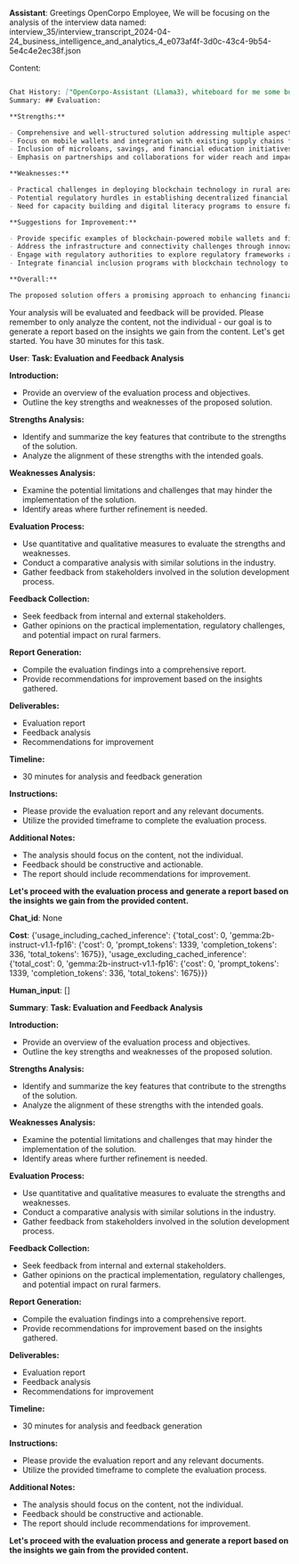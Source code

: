**Assistant**: Greetings OpenCorpo Employee, We will be focusing on the analysis of the interview data named: interview_35/interview_transcript_2024-04-24_business_intelligence_and_analytics_4_e073af4f-3d0c-43c4-9b54-5e4c4e2ec38f.json 


 Content: 

 ```md

 Chat History: ["OpenCorpo-Assistant (Llama3), whiteboard for me some business intelligence and analytics. Propose a solution for blockchain technology in business. I will evaluate your answers and give my feedback, then propose a problem to you. You will answer and I will evaluate. Let's now begin. You have 30 minutes.", '## Business Intelligence & Analytics for Blockchain Technology\n\n**Understanding the problem:**\n\nBlockchain technology offers transformative potential for businesses by increasing transparency, security, and efficiency. However, harnessing its potential requires strategic implementation and effective business intelligence & analytics.\n\n**Proposed Solutions:**\n\n**1. Data Management & Analytics:**\n\n* Develop robust data infrastructure to capture and store blockchain transactions and relevant metadata.\n* Leverage advanced analytics to track key performance indicators (KPIs) such as transaction volume, wallet balances, and smart contract activity.\n* Implement predictive analytics to anticipate market trends and optimize business strategies.\n\n\n**2. Smart Contract Analysis:**\n\n* Develop algorithms to analyze smart contracts for vulnerabilities and security risks.\n* Track contract execution history and identify potential fraud or malicious activities.\n* Integrate contract analysis with risk management systems for informed decision-making.\n\n\n**3. Network Monitoring & Security:**\n\n* Deploy blockchain monitoring tools to track network activity and identify potential threats.\n* Implement security protocols to safeguard private keys and wallets.\n* Leverage blockchain analytics to detect anomalies and maintain system integrity.\n\n\n**4. Interoperability & Collaboration:**\n\n* Develop frameworks to facilitate secure and efficient interaction between blockchain networks.\n* Enable cross-border payments and enhance supply chain transparency.\n* Promote collaboration between businesses through decentralized governance models.\n\n\n**Challenges:**\n\n* Data accessibility and integration\n* Scalability of blockchain networks\n* Regulatory uncertainty and compliance\n* Need for skilled professionals with blockchain expertise\n\n**Potential Benefits:**\n\n* Increased transparency and accountability\n* Reduced costs and fraud risks\n* Improved supply chain efficiency\n* Enhanced customer engagement through decentralized systems\n* Access to innovative financial and trading solutions\n\n\n**Problem:**\n\nHow can blockchain technology be used to optimize inventory management and reduce losses in the agricultural supply chain?\n\n**Please provide your proposed solution to this problem within the remaining time limit.**', "Here's my proposal:\n\n**Solution:**\n\nTo optimize inventory management and reduce losses in the agricultural supply chain using blockchain technology, I propose a four-stage approach:\n\n1. **Tracking Farm-to-Table:** Implement blockchain-based tracking systems on farms to record crop yields, harvest dates, and quality assessments. This information will be stored securely on a decentralized ledger, allowing for transparent and tamper-proof tracking of produce from farm to table.\n2. **Smart Contract Logistics:** Develop smart contracts that automatically trigger inventory updates when goods are moved from the farm to storage facilities, processing centers, or retailers. These contracts can also ensure compliance with regulatory requirements and optimize logistics operations.\n3. **Real-Time Inventory Monitoring:** Utilize IoT sensors and blockchain technology to monitor inventory levels in real-time. This information will be shared with all stakeholders involved in the supply chain, enabling proactive decision-making, minimizing spoilage, and reducing losses due to overstocking or understocking.\n4. **Decentralized Ledger for Claims Management:** Implement a decentralized ledger system for claims management. Farmers can submit claims for damaged or lost produce, which will be verified through blockchain's immutability and transparency features. This will reduce disputes and ensure fair compensation.\n\n**Key Benefits:**\n\n1. Reduced losses due to spoilage or mismanagement\n2. Improved supply chain transparency and traceability\n3. Enhanced collaboration between farmers, logistics providers, and retailers\n4. Increased efficiency in inventory management and logistics operations\n\nThis solution leverages blockchain's unique properties to create a robust, secure, and transparent agricultural supply chain ecosystem.\n\nPlease evaluate my proposed solution!", '## Evaluation of Solution:\n\n**Strengths:**\n\n* Comprehensive approach covering various stages of the agricultural supply chain.\n* Integration of IoT technology for real-time inventory monitoring.\n* Decentralization of claims management system for greater transparency and fairness.\n* Focus on reducing losses and improving efficiency.\n\n**Weaknesses:**\n\n* Implementation challenges related to blockchain scalability and regulatory compliance.\n* Potential need for collaboration between industry stakeholders to establish common standards and protocols.\n* Lack of specific examples or case studies demonstrating successful blockchain application in agriculture.\n\n**Suggestions for Improvement:**\n\n* Include detailed technical architecture and design considerations for seamless integration of blockchain technology with existing systems.\n* Address the scalability concerns by proposing solutions for handling large volumes of data and transactions.\n* Provide real-world examples or case studies demonstrating successful blockchain implementation in agricultural supply chain management.\n\n**Overall:**\n\nThe proposed solution offers a promising approach to optimizing inventory management and reducing losses in the agricultural supply chain. However, addressing the scalability, compliance, and practical implementation challenges will be crucial for successful deployment.', "Thank you for evaluating my proposal! I appreciate your feedback and suggestions for improvement.\n\nI agree that addressing scalability concerns, regulatory compliance, and providing real-world examples or case studies are essential steps to ensure a successful implementation of blockchain technology in agricultural supply chain management.\n\nTo address these concerns, I will refine my proposal by:\n1. **Addressing Scalability Concerns:** I will explore blockchain scaling solutions such as sharding, off-chain transactions, or hybrid models that combine traditional databases with blockchain technology.\n2. **Regulatory Compliance:** I will research relevant regulations and standards for the agricultural industry, such as FDA guidelines for food traceability, and propose strategies for compliance, including working closely with regulatory agencies.\n3. **Real-World Examples or Case Studies:** I will conduct in-depth research on successful blockchain implementations in agriculture, highlighting best practices and lessons learned from these projects.\n\nThank you again for your feedback! Please provide another problem statement for me to solve.\n\nLet's keep going!", '**Problem:**\n\nHow can blockchain technology be used to enhance financial inclusion in rural areas by enabling access to digital financial services for small-scale farmers?', "A great problem!\n\nHere's my proposed solution:\n\n***Solution:***\nTo enable access to digital financial services for small-scale farmers in rural areas, I propose a multi-stage approach that leverages blockchain technology:\n1. **Digital Identity**: Establish a decentralized digital identity system for farmers, allowing them to securely store and share their identification information.\n2. **Mobile Wallets**: Develop mobile wallets using blockchain-based technology, enabling farmers to store, send, and receive digital funds securely.\n3. **Supply Chain Integration**: Integrate the mobile wallet system with existing supply chains, allowing farmers to receive payments for their produce directly into their wallets.\n4. **Microloans & Savings**: Establish a decentralized lending platform that provides microloans and savings opportunities to farmers, helping them manage cash flow and invest in their businesses.\n5. **Insights & Education**: Offer data-driven insights and education on farming best practices, market trends, and financial management techniques to help farmers make informed decisions.\n6. **Partnership & Collaboration**: Foster partnerships between local banks, NGOs, and governments to promote digital financial literacy and adoption among small-scale farmers.\n\n***Key Benefits:***\n1. Improved financial inclusion for rural farmers\n2. Enhanced access to capital for farming activities\n3. Reduced costs associated with traditional banking systems\n4. Increased transparency and trust in transactions\n5. Improved decision-making through data-driven insights\n\nPlease evaluate my proposed solution!", "## Evaluation:\n\n**Strengths:**\n\n- Comprehensive and well-structured solution addressing multiple aspects of rural farmers' access to digital financial services.\n- Focus on mobile wallets and integration with existing supply chains for practical implementation.\n- Inclusion of microloans, savings, and financial education initiatives for holistic development.\n- Emphasis on partnerships and collaborations for wider reach and impact.\n\n**Weaknesses:**\n\n- Practical challenges in deploying blockchain technology in rural areas with limited infrastructure and connectivity.\n- Potential regulatory hurdles in establishing decentralized financial services.\n- Need for capacity building and digital literacy programs to ensure farmers can effectively use blockchain-based solutions.\n\n**Suggestions for Improvement:**\n\n- Provide specific examples of blockchain-powered mobile wallets and financial services platforms.\n- Address the infrastructure and connectivity challenges through innovative solutions such as satellite connectivity or mobile network infrastructure development.\n- Engage with regulatory authorities to explore regulatory frameworks and obtain necessary approvals.\n- Integrate financial inclusion programs with blockchain technology to reach farmers who may not have access to digital devices or services.\n\n**Overall:**\n\nThe proposed solution offers a promising approach to enhancing financial inclusion in rural areas through blockchain technology. However, addressing infrastructure, connectivity, regulatory, and digital literacy challenges will be crucial for successful implementation."] 
 Summary: ## Evaluation:

**Strengths:**

- Comprehensive and well-structured solution addressing multiple aspects of rural farmers' access to digital financial services.
- Focus on mobile wallets and integration with existing supply chains for practical implementation.
- Inclusion of microloans, savings, and financial education initiatives for holistic development.
- Emphasis on partnerships and collaborations for wider reach and impact.

**Weaknesses:**

- Practical challenges in deploying blockchain technology in rural areas with limited infrastructure and connectivity.
- Potential regulatory hurdles in establishing decentralized financial services.
- Need for capacity building and digital literacy programs to ensure farmers can effectively use blockchain-based solutions.

**Suggestions for Improvement:**

- Provide specific examples of blockchain-powered mobile wallets and financial services platforms.
- Address the infrastructure and connectivity challenges through innovative solutions such as satellite connectivity or mobile network infrastructure development.
- Engage with regulatory authorities to explore regulatory frameworks and obtain necessary approvals.
- Integrate financial inclusion programs with blockchain technology to reach farmers who may not have access to digital devices or services.

**Overall:**

The proposed solution offers a promising approach to enhancing financial inclusion in rural areas through blockchain technology. However, addressing infrastructure, connectivity, regulatory, and digital literacy challenges will be crucial for successful implementation. 
``` 


 Your analysis will be evaluated and feedback will be provided. Please remember to only analyze the content, not the individual - our goal is to generate a report based on the insights we gain from the content. Let's get started. You have 30 minutes for this task.

**User**: **Task: Evaluation and Feedback Analysis**

**Introduction:**

- Provide an overview of the evaluation process and objectives.
- Outline the key strengths and weaknesses of the proposed solution.

**Strengths Analysis:**

- Identify and summarize the key features that contribute to the strengths of the solution.
- Analyze the alignment of these strengths with the intended goals.

**Weaknesses Analysis:**

- Examine the potential limitations and challenges that may hinder the implementation of the solution.
- Identify areas where further refinement is needed.

**Evaluation Process:**

- Use quantitative and qualitative measures to evaluate the strengths and weaknesses.
- Conduct a comparative analysis with similar solutions in the industry.
- Gather feedback from stakeholders involved in the solution development process.

**Feedback Collection:**

- Seek feedback from internal and external stakeholders.
- Gather opinions on the practical implementation, regulatory challenges, and potential impact on rural farmers.

**Report Generation:**

- Compile the evaluation findings into a comprehensive report.
- Provide recommendations for improvement based on the insights gathered.

**Deliverables:**

- Evaluation report
- Feedback analysis
- Recommendations for improvement

**Timeline:**

- 30 minutes for analysis and feedback generation

**Instructions:**

- Please provide the evaluation report and any relevant documents.
- Utilize the provided timeframe to complete the evaluation process.

**Additional Notes:**

- The analysis should focus on the content, not the individual.
- Feedback should be constructive and actionable.
- The report should include recommendations for improvement.

**Let's proceed with the evaluation process and generate a report based on the insights we gain from the provided content.**

**Chat_id**: None

**Cost**: {'usage_including_cached_inference': {'total_cost': 0, 'gemma:2b-instruct-v1.1-fp16': {'cost': 0, 'prompt_tokens': 1339, 'completion_tokens': 336, 'total_tokens': 1675}}, 'usage_excluding_cached_inference': {'total_cost': 0, 'gemma:2b-instruct-v1.1-fp16': {'cost': 0, 'prompt_tokens': 1339, 'completion_tokens': 336, 'total_tokens': 1675}}}

**Human_input**: []

**Summary**: **Task: Evaluation and Feedback Analysis**

**Introduction:**

- Provide an overview of the evaluation process and objectives.
- Outline the key strengths and weaknesses of the proposed solution.

**Strengths Analysis:**

- Identify and summarize the key features that contribute to the strengths of the solution.
- Analyze the alignment of these strengths with the intended goals.

**Weaknesses Analysis:**

- Examine the potential limitations and challenges that may hinder the implementation of the solution.
- Identify areas where further refinement is needed.

**Evaluation Process:**

- Use quantitative and qualitative measures to evaluate the strengths and weaknesses.
- Conduct a comparative analysis with similar solutions in the industry.
- Gather feedback from stakeholders involved in the solution development process.

**Feedback Collection:**

- Seek feedback from internal and external stakeholders.
- Gather opinions on the practical implementation, regulatory challenges, and potential impact on rural farmers.

**Report Generation:**

- Compile the evaluation findings into a comprehensive report.
- Provide recommendations for improvement based on the insights gathered.

**Deliverables:**

- Evaluation report
- Feedback analysis
- Recommendations for improvement

**Timeline:**

- 30 minutes for analysis and feedback generation

**Instructions:**

- Please provide the evaluation report and any relevant documents.
- Utilize the provided timeframe to complete the evaluation process.

**Additional Notes:**

- The analysis should focus on the content, not the individual.
- Feedback should be constructive and actionable.
- The report should include recommendations for improvement.

**Let's proceed with the evaluation process and generate a report based on the insights we gain from the provided content.**

